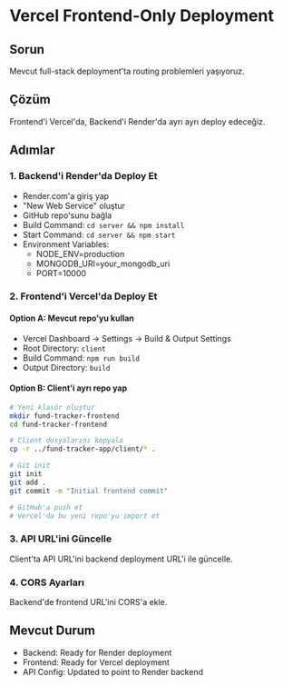 # Vercel Frontend-Only Deployment

## Sorun
Mevcut full-stack deployment'ta routing problemleri yaşıyoruz.

## Çözüm
Frontend'i Vercel'da, Backend'i Render'da ayrı ayrı deploy edeceğiz.

## Adımlar

### 1. Backend'i Render'da Deploy Et
- Render.com'a giriş yap
- "New Web Service" oluştur
- GitHub repo'sunu bağla
- Build Command: `cd server && npm install`
- Start Command: `cd server && npm start`
- Environment Variables:
  - NODE_ENV=production
  - MONGODB_URI=your_mongodb_uri
  - PORT=10000

### 2. Frontend'i Vercel'da Deploy Et

#### Option A: Mevcut repo'yu kullan
- Vercel Dashboard → Settings → Build & Output Settings
- Root Directory: `client`
- Build Command: `npm run build`
- Output Directory: `build`

#### Option B: Client'i ayrı repo yap
```bash
# Yeni klasör oluştur
mkdir fund-tracker-frontend
cd fund-tracker-frontend

# Client dosyalarını kopyala
cp -r ../fund-tracker-app/client/* .

# Git init
git init
git add .
git commit -m "Initial frontend commit"

# GitHub'a push et
# Vercel'da bu yeni repo'yu import et
```

### 3. API URL'ini Güncelle
Client'ta API URL'ini backend deployment URL'i ile güncelle.

### 4. CORS Ayarları
Backend'de frontend URL'ini CORS'a ekle.

## Mevcut Durum
- Backend: Ready for Render deployment
- Frontend: Ready for Vercel deployment
- API Config: Updated to point to Render backend
